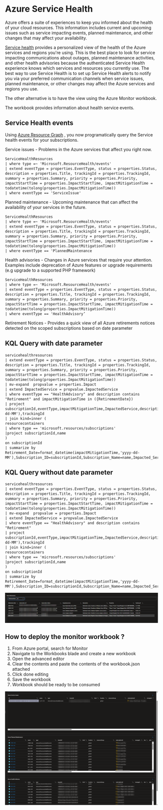 Azure Service Health
====================

Azure offers a suite of experiences to keep you informed about the health of your cloud resources. This information includes current and upcoming issues such as service impacting events, planned maintenance, and other changes that may affect your availability.

[Service health](https://learn.microsoft.com/en-us/azure/service-health/overview) provides a personalized view of the health of the Azure services and regions you're using. This is the best place to look for service impacting communications about outages, planned maintenance activities, and other health advisories because the authenticated Service Health experience knows which services and resources you currently use. The best way to use Service Health is to set up Service Health alerts to notify you via your preferred communication channels when service issues, planned maintenance, or other changes may affect the Azure services and regions you use. 

The other alternative is to have the view using the Azure Monitor workbook.

The workbook provides information about health service events. 

Service Health events
---------------------

Using [Azure Resource Graph](https://learn.microsoft.com/en-us/azure/governance/resource-graph/overview) , you now programatically query the Service health events for your subscriptions.

Service issues - Problems in the Azure services that affect you right now.
    
    ServiceHealthResources
    | where type =~ 'Microsoft.ResourceHealth/events'
    | extend eventType = properties.EventType, status = properties.Status, description = properties.Title, trackingId = properties.TrackingId, summary = properties.Summary, priority = properties.Priority, impactStartTime = properties.ImpactStartTime, impactMitigationTime = todatetime(tolong(properties.ImpactMitigationTime))
    | where eventType == 'ServiceIssue'

Planned maintenance - Upcoming maintenance that can affect the availability of your services in the future.

    ServiceHealthResources
    | where type =~ 'Microsoft.ResourceHealth/events'
    | extend eventType = properties.EventType, status = properties.Status, description = properties.Title, trackingId = properties.TrackingId, summary = properties.Summary, priority = properties.Priority, impactStartTime = properties.ImpactStartTime, impactMitigationTime = todatetime(tolong(properties.ImpactMitigationTime))
    | where eventType == 'PlannedMaintenance

Health advisories - Changes in Azure services that require your attention. Examples include deprecation of Azure features or upgrade requirements (e.g upgrade to a supported PHP framework)

    ServiceHealthResources
    | where type =~ 'Microsoft.ResourceHealth/events'
    | extend eventType = properties.EventType, status = properties.Status, description = properties.Title, trackingId = properties.TrackingId, summary = properties.Summary, priority = properties.Priority, impactStartTime = properties.ImpactStartTime, impactMitigationTime = todatetime(tolong(properties.ImpactMitigationTime))
    | where eventType == 'HealthAdvisory’

Retirement Notices - Provides a quick view of all Azure retirements notices detected on the scoped subscriptions based on date parameter

KQL Query with date parameter
-----------------------------

    servicehealthresources
    | extend eventType = properties.EventType, status = properties.Status, description = properties.Title, trackingId = properties.TrackingId, summary = properties.Summary, priority = properties.Priority, impactStartTime = properties.ImpactStartTime, impactMitigationTime = todatetime(tolong(properties.ImpactMitigationTime))
    | mv-expand  propvalue = properties.Impact
    | extend ImpactedService = propvalue.ImpactedService
    | where eventType == "HealthAdvisory" and description contains "Retirement" and impactMitigationTime in ({RetirementDate})
    | project subscriptionId,eventType,impactMitigationTime,ImpactedService,description,properties,format_datetime(impactMitigationTime,'yyyy-dd-MM'),trackingId
    | join kind=inner (
    resourcecontainers
    | where type == 'microsoft.resources/subscriptions'
    |project subscriptionId,name
    ) 
    on subscriptionId
    | summarize by Retirement_Date=format_datetime(impactMitigationTime,'yyyy-dd-MM'),Subscription_ID=subscriptionId,Subscription_Name=name,Impacted_Service=tostring(ImpactedService),Description=tostring(description),Properties=tostring(properties),Tracking_ID=tostring(trackingId)

KQL Query without date parameter
--------------------------------

    servicehealthresources
    | extend eventType = properties.EventType, status = properties.Status, description = properties.Title, trackingId = properties.TrackingId, summary = properties.Summary, priority = properties.Priority, impactStartTime = properties.ImpactStartTime, impactMitigationTime = todatetime(tolong(properties.ImpactMitigationTime))
    | mv-expand  propvalue = properties.Impact
    | extend ImpactedService = propvalue.ImpactedService
    | where eventType == "HealthAdvisory" and description contains "Retirement"
    | project subscriptionId,eventType,impactMitigationTime,ImpactedService,description,properties,format_datetime(impactMitigationTime,'yyyy-dd-MM'),trackingId
    | join kind=inner (
    resourcecontainers
    | where type == 'microsoft.resources/subscriptions'
    |project subscriptionId,name
    ) 
    on subscriptionId
    | summarize by Retirement_Date=format_datetime(impactMitigationTime,'yyyy-dd-MM'),Subscription_ID=subscriptionId,Subscription_Name=name,Impacted_Service=tostring(ImpactedService),Description=tostring(description),Properties=tostring(properties),Tracking_ID=tostring(trackingId)  

![Sample screenshot of retirements](/ServiceHealth/retirements.png)

How to deploy the monitor workbook ?
------------------------------------

1. From Azure portal, search for Monitor
2. Navigate to the Workbooks blade and create a new workbook
3. Open the advanced editor
4. Clear the contents and paste the contents of the workbook.json attached
5. Click done editing 
6. Save the workbook
7. Workbook should be ready to be consumed 

![Workbook sample screenshot](/ServiceHealth/WorkbookScreenshot.png)